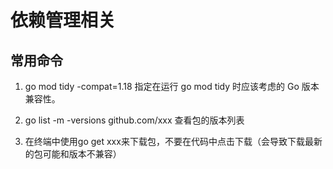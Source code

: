 # 依赖管理相关

## 常用命令

1. go mod tidy -compat=1.18
   指定在运行 go mod tidy 时应该考虑的 Go 版本兼容性。

2. go list -m -versions github.com/xxx
   查看包的版本列表

3. 在终端中使用go get xxx来下载包，不要在代码中点击下载（会导致下载最新的包可能和版本不兼容）
   
  